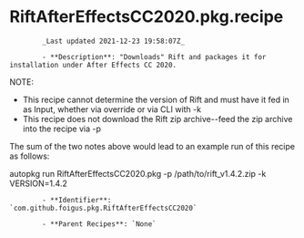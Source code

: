 # RiftAfterEffectsCC2020.pkg.recipe

            _Last updated 2021-12-23 19:58:07Z_

            - **Description**: "Downloads" Rift and packages it for installation under After Effects CC 2020.

NOTE:
- This recipe cannot determine the version of Rift and must have it fed in as Input, whether via override or via CLI with -k
- This recipe does not download the Rift zip archive--feed the zip archive into the recipe via -p

The sum of the two notes above would lead to an example run of this recipe as follows:

autopkg run RiftAfterEffectsCC2020.pkg -p /path/to/rift_v1.4.2.zip -k VERSION=1.4.2

            - **Identifier**: `com.github.foigus.pkg.RiftAfterEffectsCC2020`

            - **Parent Recipes**: `None`
